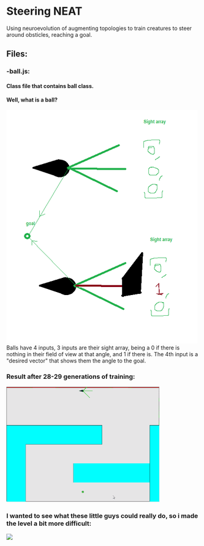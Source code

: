 # Steering NEAT
 Using neuroevolution of augmenting topologies to train creatures to steer around obsticles, reaching a goal.
 
 ## Files:
 ### -ball.js:
 #### Class file that contains ball class.
 #### Well, what is a ball?
 ![](ball.png)
Balls have 4 inputs, 3 inputs are their sight array, being a 0 if there is nothing in their field of view at that angle, and 1 if there is.
The 4th input is a "desired vector" that shows them the angle to the goal.
 
 ### Result after 28-29 generations of training:
 ![](Steering28.gif)
 
 ### I wanted to see what these little guys could really do, so i made the level a bit more difficult:
 ![](Steering90.gif)
